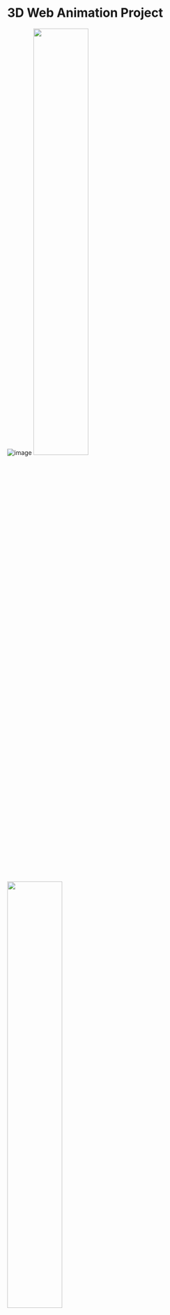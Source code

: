 # 3D Web Animation Project

![image](https://github.com/user-attachments/assets/6e5312e0-a880-4410-ac5d-1b29febd04f4) 
 <img src="https://github.com/user-attachments/assets/92035d42-5708-42b7-852a-180ace45eac1" width="50%"> <img src="https://github.com/user-attachments/assets/760f013d-fdc4-4f1a-bac4-1a0fb67a1965" width="50%">
 <img src="https://github.com/user-attachments/assets/b482943a-a2f5-4244-b599-6775fb48bb6c" width="50%"> <img src="https://github.com/user-attachments/assets/07e7494b-242c-4303-b59a-5aee615883a6" width="50%">

This project demonstrates a dynamic, scroll-based animation built with HTML, CSS, JavaScript, GSAP, and Locomotive Scroll. The web page includes engaging animations, canvas rendering, and scroll-triggered interactions to create an immersive user experience.

## Features
- Scroll-Based Animations: Implemented using GSAP and Locomotive Scroll for smooth and interactive animations triggered by the user’s scroll position.
- Canvas Animation: High-performance canvas rendering synced with scroll for a seamless animation flow.
- Responsive Design: Fully responsive across different screen sizes, ensuring consistent user experience on both desktop and mobile.
- Performance Optimization: Smooth transitions and optimized rendering for better performance on various devices.

## Technologies Used
- HTML5: Markup structure for the web page.
- CSS3: Styling for layout, responsiveness, and animations.
- JavaScript (ES6): Core functionality and DOM manipulation.
- GSAP (GreenSock Animation Platform): For scroll-triggered animations and timeline management.
- Locomotive Scroll: For enhancing smooth scrolling effects and scroll-based triggers.
- Canvas API: Used for rendering image sequences dynamically within the scroll animation.

## Installation

1. Clone the Repository:
   ```bash
   git clone https://github.com/yourusername/interactive-web-animation.git
   ```

2. Navigate to the project directory:
   ```bash
   cd interactive-web-animation
   ```

3. Open `index.html` in your preferred browser or serve the project locally using a development server:
   ```bash
   npx live-server
   ```

## Usage

Scroll through the page to trigger the animations and see the smooth canvas transitions. The website is designed to provide a smooth and interactive visual experience, where the animations are fully integrated with the scroll functionality.

## Project Structure

```plaintext
├── index.html         # Main HTML file
├── styles/            # Contains CSS files
│   └── style.css      # Main stylesheet
├── scripts/           # Contains JavaScript files
│   └── main.js        # Core JS file for animations
├── assets/            # Images, icons, and other media files
└── README.md          # Project documentation (this file)
```

